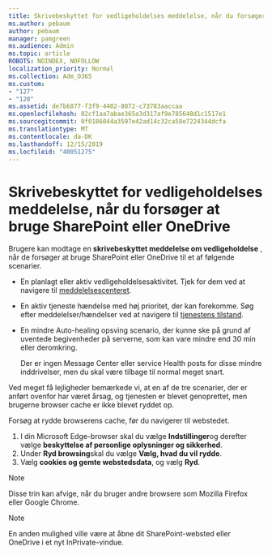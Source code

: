 ```yaml
---
title: Skrivebeskyttet for vedligeholdelses meddelelse, når du forsøger at bruge SharePoint eller OneDrive
ms.author: pebaum
author: pebaum
manager: pamgreen
ms.audience: Admin
ms.topic: article
ROBOTS: NOINDEX, NOFOLLOW
localization_priority: Normal
ms.collection: Adm_O365
ms.custom:
- "127"
- "128"
ms.assetid: de7b6877-f3f9-4402-8072-c73783aaccaa
ms.openlocfilehash: 02cf1aa7abae365a3d317af9e785648d1c1517e1
ms.sourcegitcommit: 0f0186044a3597e42ad14c32ca58e7224344dcfa
ms.translationtype: MT
ms.contentlocale: da-DK
ms.lasthandoff: 12/15/2019
ms.locfileid: "40051275"
---
```

# <a name="read-only-for-maintenance-message-when-attempting-to-use-sharepoint-or-onedrive"></a>Skrivebeskyttet for vedligeholdelses meddelelse, når du forsøger at bruge SharePoint eller OneDrive

Brugere kan modtage en **skrivebeskyttet meddelelse om vedligeholdelse** , når de forsøger at bruge SharePoint eller OneDrive til et af følgende scenarier. 

-   En planlagt eller aktiv vedligeholdelsesaktivitet.  Tjek for dem ved at navigere til [meddelelsescenteret](https://portal.office.com/adminportal/home#/messagecenter).
-   En aktiv tjeneste hændelse med høj prioritet, der kan forekomme. Søg efter meddelelser/hændelser ved at navigere til [tjenestens tilstand](https://portal.office.com/adminportal/home#/servicehealth).
-   En mindre Auto-healing opsving scenario, der kunne ske på grund af uventede begivenheder på serverne, som kan vare mindre end 30 min eller deromkring. 
    
    Der er ingen Message Center eller service Health posts for disse mindre inddrivelser, men du skal være tilbage til normal meget snart.

Ved meget få lejligheder bemærkede vi, at en af de tre scenarier, der er anført ovenfor har været årsag, og tjenesten er blevet genoprettet, men brugerne browser cache er ikke blevet ryddet op.

Forsøg at rydde browserens cache, før du navigerer til webstedet.

1. I din Microsoft Edge-browser skal du vælge **Indstillinger**og derefter vælge **beskyttelse af personlige oplysninger og sikkerhed**.
2. Under **Ryd browsing**skal du vælge **Vælg, hvad du vil rydde**.
3. Vælg **cookies og gemte webstedsdata**, og vælg **Ryd**.

>[!Note] 
> Disse trin kan afvige, når du bruger andre browsere som Mozilla Firefox eller Google Chrome.

>[!Note] 
> En anden mulighed ville være at åbne dit SharePoint-websted eller OneDrive i et nyt InPrivate-vindue.